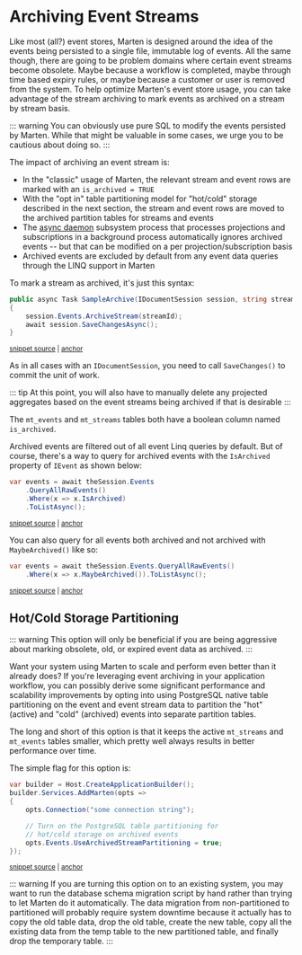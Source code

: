 # Archiving Event Streams

Like most (all?) event stores, Marten is designed around the idea of the events being persisted to a single file, immutable
log of events. All the same though, there are going to be problem domains where certain event streams become obsolete. Maybe
because a workflow is completed, maybe through time based expiry rules, or maybe because a customer or user is removed
from the system. To help optimize Marten's event store usage, you can take advantage of the stream archiving to 
mark events as archived on a stream by stream basis. 

::: warning
You can obviously use pure SQL to modify the events persisted by Marten. While that might be valuable in some cases,
we urge you to be cautious about doing so.
:::

The impact of archiving an event stream is:

* In the "classic" usage of Marten, the relevant stream and event rows are marked with an `is_archived = TRUE`
* With the "opt in" table partitioning model for "hot/cold" storage described in the next section, the stream and event rows are
  moved to the archived partition tables for streams and events
* The [async daemon](/events/projections/async-daemon) subsystem process that processes projections and subscriptions in a background process automatically ignores
  archived events -- but that can be modified on a per projection/subscription basis
* Archived events are excluded by default from any event data queries through the LINQ support in Marten

To mark a stream as archived, it's just this syntax:

<!-- snippet: sample_archive_stream_usage -->
<a id='snippet-sample_archive_stream_usage'></a>
```cs
public async Task SampleArchive(IDocumentSession session, string streamId)
{
    session.Events.ArchiveStream(streamId);
    await session.SaveChangesAsync();
}
```
<sup><a href='https://github.com/JasperFx/marten/blob/master/src/EventSourcingTests/archiving_events.cs#L28-L36' title='Snippet source file'>snippet source</a> | <a href='#snippet-sample_archive_stream_usage' title='Start of snippet'>anchor</a></sup>
<!-- endSnippet -->

As in all cases with an `IDocumentSession`, you need to call `SaveChanges()` to commit the
unit of work.

::: tip
At this point, you will also have to manually delete any projected aggregates based on the event streams being
archived if that is desirable
:::

The `mt_events` and `mt_streams` tables both have a boolean column named `is_archived`.

Archived events are filtered out of all event Linq queries by default. But of course, there's a way
to query for archived events with the `IsArchived` property of `IEvent` as shown below:

<!-- snippet: sample_querying_for_archived_events -->
<a id='snippet-sample_querying_for_archived_events'></a>
```cs
var events = await theSession.Events
    .QueryAllRawEvents()
    .Where(x => x.IsArchived)
    .ToListAsync();
```
<sup><a href='https://github.com/JasperFx/marten/blob/master/src/EventSourcingTests/archiving_events.cs#L228-L235' title='Snippet source file'>snippet source</a> | <a href='#snippet-sample_querying_for_archived_events' title='Start of snippet'>anchor</a></sup>
<!-- endSnippet -->

You can also query for all events both archived and not archived with `MaybeArchived()`
like so:

<!-- snippet: sample_query_for_maybe_archived_events -->
<a id='snippet-sample_query_for_maybe_archived_events'></a>
```cs
var events = await theSession.Events.QueryAllRawEvents()
    .Where(x => x.MaybeArchived()).ToListAsync();
```
<sup><a href='https://github.com/JasperFx/marten/blob/master/src/EventSourcingTests/archiving_events.cs#L263-L268' title='Snippet source file'>snippet source</a> | <a href='#snippet-sample_query_for_maybe_archived_events' title='Start of snippet'>anchor</a></sup>
<!-- endSnippet -->

## Hot/Cold Storage Partitioning <Badge type="tip" text="7.25" />

::: warning
This option will only be beneficial if you are being aggressive about marking obsolete, old, or expired event data
as archived.
:::

Want your system using Marten to scale and perform even better than it already does? If you're leveraging
event archiving in your application workflow, you can possibly derive some significant performance and scalability
improvements by opting into using PostgreSQL native table partitioning on the event and event stream data
to partition the "hot" (active) and "cold" (archived) events into separate partition tables. 

The long and short of this option is that it keeps the active `mt_streams` and `mt_events` tables smaller, which pretty
well always results in better performance over time.

The simple flag for this option is:

<!-- snippet: sample_turn_on_stream_archival_partitioning -->
<a id='snippet-sample_turn_on_stream_archival_partitioning'></a>
```cs
var builder = Host.CreateApplicationBuilder();
builder.Services.AddMarten(opts =>
{
    opts.Connection("some connection string");

    // Turn on the PostgreSQL table partitioning for
    // hot/cold storage on archived events
    opts.Events.UseArchivedStreamPartitioning = true;
});
```
<sup><a href='https://github.com/JasperFx/marten/blob/master/src/EventSourcingTests/Examples/Optimizations.cs#L13-L25' title='Snippet source file'>snippet source</a> | <a href='#snippet-sample_turn_on_stream_archival_partitioning' title='Start of snippet'>anchor</a></sup>
<!-- endSnippet -->

::: warning
If you are turning this option on to an existing system, you may want to run the database schema migration script
by hand rather than trying to let Marten do it automatically. The data migration from non-partitioned to partitioned
will probably require system downtime because it actually has to copy the old table data, drop the old table, create the new 
table, copy all the existing data from the temp table to the new partitioned table, and finally drop the temporary table.
:::
